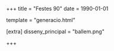 +++
title = "Festes 90"
date = 1990-01-01

template = "generacio.html"

[extra]
disseny_principal = "ballem.png"

+++
